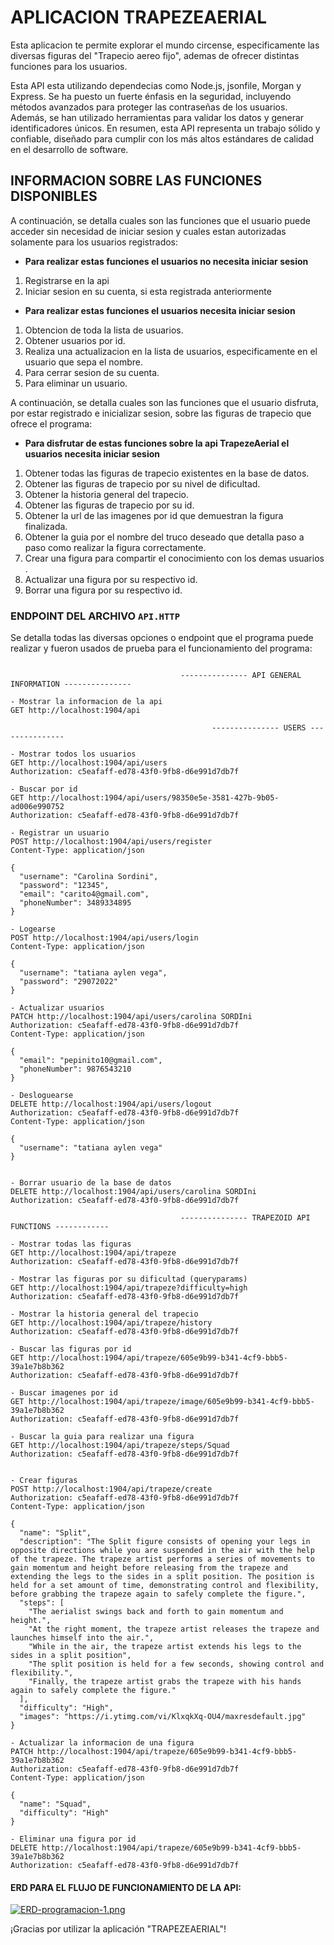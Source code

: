 # APLICACION TRAPEZEAERIAL
Esta aplicacion te permite explorar el mundo circense, especificamente las diversas figuras del "Trapecio aereo fijo", ademas de ofrecer distintas funciones para los usuarios.

Esta API esta utilizando dependecias como Node.js, jsonfile, Morgan y Express. Se ha puesto un fuerte énfasis en la seguridad, incluyendo métodos avanzados para proteger las contraseñas de los usuarios. Además, se han utilizado herramientas para validar los datos y generar identificadores únicos. En resumen, esta API representa un trabajo sólido y confiable, diseñado para cumplir con los más altos estándares de calidad en el desarrollo de software.

## INFORMACION SOBRE LAS FUNCIONES DISPONIBLES

A continuación, se detalla cuales son las funciones que el usuario puede acceder sin necesidad de iniciar sesion y cuales estan autorizadas solamente para los usuarios registrados:

- **Para realizar estas funciones el usuarios no necesita iniciar sesion**
1. Registrarse en la api
2. Iniciar sesion en su cuenta, si esta registrada anteriormente

- **Para realizar estas funciones el usuarios necesita iniciar sesion**
1. Obtencion de toda la lista de usuarios.
2. Obtener usuarios por id. 
3. Realiza una actualizacion en la lista de usuarios, especificamente en el usuario que sepa el nombre.
4. Para cerrar sesion de su cuenta.
5. Para eliminar un usuario.

A continuación, se detalla cuales son las funciones que el usuario disfruta, por estar registrado e inicializar sesion, sobre las figuras de trapecio que ofrece el programa:

- **Para disfrutar de estas funciones sobre la api TrapezeAerial el usuarios necesita iniciar sesion**
1. Obtener todas las figuras de trapecio existentes en la base de datos.
2. Obtener las figuras de trapecio por su nivel de dificultad.
3. Obtener la historia general del trapecio.
4. Obtener las figuras de trapecio por su id.
5. Obtener la url de las imagenes por id que demuestran la figura finalizada.
6. Obtener la guia por el nombre del truco deseado que detalla paso a paso como realizar la figura correctamente.
7. Crear una figura para compartir el conocimiento con los demas usuarios .
8. Actualizar una figura por su respectivo id.
9. Borrar una figura por su respectivo id.

### ENDPOINT DEL ARCHIVO `API.HTTP`

Se detalla todas las diversas opciones o endpoint que el programa puede realizar y fueron usados de prueba para el funcionamiento del programa:

```

                                      --------------- API GENERAL INFORMATION --------------- 

- Mostrar la informacion de la api
GET http://localhost:1904/api 

                                             --------------- USERS ---------------

- Mostrar todos los usuarios
GET http://localhost:1904/api/users
Authorization: c5eafaff-ed78-43f0-9fb8-d6e991d7db7f

- Buscar por id
GET http://localhost:1904/api/users/98350e5e-3581-427b-9b05-ad006e990752
Authorization: c5eafaff-ed78-43f0-9fb8-d6e991d7db7f

- Registrar un usuario
POST http://localhost:1904/api/users/register
Content-Type: application/json

{
  "username": "Carolina Sordini",
  "password": "12345",
  "email": "carito4@gmail.com",
  "phoneNumber": 3489334895
}

- Logearse
POST http://localhost:1904/api/users/login
Content-Type: application/json

{
  "username": "tatiana aylen vega",
  "password": "29072022"
}

- Actualizar usuarios
PATCH http://localhost:1904/api/users/carolina SORDIni
Authorization: c5eafaff-ed78-43f0-9fb8-d6e991d7db7f
Content-Type: application/json

{
  "email": "pepinito10@gmail.com",
  "phoneNumber": 9876543210
}

- Desloguearse
DELETE http://localhost:1904/api/users/logout
Authorization: c5eafaff-ed78-43f0-9fb8-d6e991d7db7f
Content-Type: application/json

{
  "username": "tatiana aylen vega"
}


- Borrar usuario de la base de datos
DELETE http://localhost:1904/api/users/carolina SORDIni
Authorization: c5eafaff-ed78-43f0-9fb8-d6e991d7db7f

                                      --------------- TRAPEZOID API FUNCTIONS ------------

- Mostrar todas las figuras
GET http://localhost:1904/api/trapeze
Authorization: c5eafaff-ed78-43f0-9fb8-d6e991d7db7f

- Mostrar las figuras por su dificultad (queryparams)
GET http://localhost:1904/api/trapeze?difficulty=high
Authorization: c5eafaff-ed78-43f0-9fb8-d6e991d7db7f

- Mostrar la historia general del trapecio
GET http://localhost:1904/api/trapeze/history
Authorization: c5eafaff-ed78-43f0-9fb8-d6e991d7db7f

- Buscar las figuras por id
GET http://localhost:1904/api/trapeze/605e9b99-b341-4cf9-bbb5-39a1e7b8b362
Authorization: c5eafaff-ed78-43f0-9fb8-d6e991d7db7f

- Buscar imagenes por id
GET http://localhost:1904/api/trapeze/image/605e9b99-b341-4cf9-bbb5-39a1e7b8b362
Authorization: c5eafaff-ed78-43f0-9fb8-d6e991d7db7f

- Buscar la guia para realizar una figura
GET http://localhost:1904/api/trapeze/steps/Squad
Authorization: c5eafaff-ed78-43f0-9fb8-d6e991d7db7f


- Crear figuras
POST http://localhost:1904/api/trapeze/create
Authorization: c5eafaff-ed78-43f0-9fb8-d6e991d7db7f
Content-Type: application/json

{
  "name": "Split",
  "description": "The Split figure consists of opening your legs in opposite directions while you are suspended in the air with the help of the trapeze. The trapeze artist performs a series of movements to gain momentum and height before releasing from the trapeze and extending the legs to the sides in a split position. The position is held for a set amount of time, demonstrating control and flexibility, before grabbing the trapeze again to safely complete the figure.",
  "steps": [
    "The aerialist swings back and forth to gain momentum and height.",
    "At the right moment, the trapeze artist releases the trapeze and launches himself into the air.",
    "While in the air, the trapeze artist extends his legs to the sides in a split position",
    "The split position is held for a few seconds, showing control and flexibility.",
    "Finally, the trapeze artist grabs the trapeze with his hands again to safely complete the figure."
  ],
  "difficulty": "High",
  "images": "https://i.ytimg.com/vi/KlxqkXq-OU4/maxresdefault.jpg"
}

- Actualizar la informacion de una figura
PATCH http://localhost:1904/api/trapeze/605e9b99-b341-4cf9-bbb5-39a1e7b8b362
Authorization: c5eafaff-ed78-43f0-9fb8-d6e991d7db7f
Content-Type: application/json

{
  "name": "Squad",
  "difficulty": "High"
}

- Eliminar una figura por id
DELETE http://localhost:1904/api/trapeze/605e9b99-b341-4cf9-bbb5-39a1e7b8b362
Authorization: c5eafaff-ed78-43f0-9fb8-d6e991d7db7f

```

#### ERD PARA EL FLUJO DE FUNCIONAMIENTO DE LA API:

[![ERD-programacion-1.png](https://i.postimg.cc/cLnG7WFd/ERD-programacion-1.png)](https://postimg.cc/5Xbr1hcr)

¡Gracias por utilizar la aplicación "TRAPEZEAERIAL"!